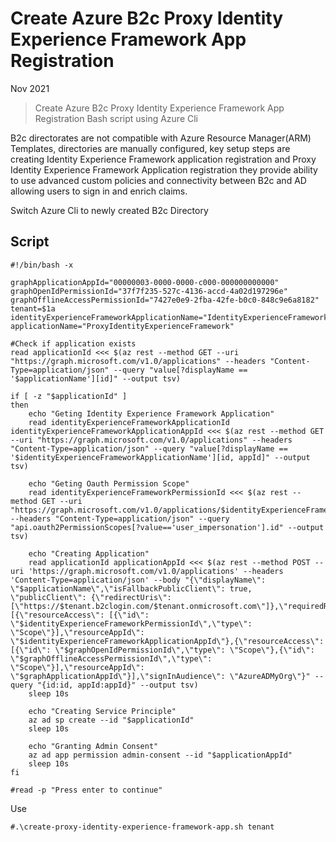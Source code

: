 # Create Azure B2c Proxy Identity Experience Framework App Registration

Nov 2021

> Create Azure B2c Proxy Identity Experience Framework App Registration Bash script using Azure Cli

B2c directorates are not compatible with Azure Resource Manager(ARM) Templates, directories are manually configured, key setup steps are creating Identity Experience Framework application registration and Proxy Identity Experience Framework Application registration they provide ability to use advanced custom policies and connectivity between B2c and AD allowing users to sign in and enrich claims. 

Switch Azure Cli to newly created B2c Directory 

## Script

```
#!/bin/bash -x

graphApplicationAppId="00000003-0000-0000-c000-000000000000"
graphOpenIdPermissionId="37f7f235-527c-4136-accd-4a02d197296e"
graphOfflineAccessPermissionId="7427e0e9-2fba-42fe-b0c0-848c9e6a8182"
tenant=$1a
identityExperienceFrameworkApplicationName="IdentityExperienceFramework"
applicationName="ProxyIdentityExperienceFramework"

#Check if application exists 
read applicationId <<< $(az rest --method GET --uri "https://graph.microsoft.com/v1.0/applications" --headers "Content-Type=application/json" --query "value[?displayName == '$applicationName'][id]" --output tsv)

if [ -z "$applicationId" ]
then
	echo "Geting Identity Experience Framework Application"
	read identityExperienceFrameworkApplicationId identityExperienceFrameworkApplicationAppId <<< $(az rest --method GET --uri "https://graph.microsoft.com/v1.0/applications" --headers "Content-Type=application/json" --query "value[?displayName == '$identityExperienceFrameworkApplicationName'][id, appId]" --output tsv)

	echo "Geting Oauth Permission Scope"
	read identityExperienceFrameworkPermissionId <<< $(az rest --method GET --uri "https://graph.microsoft.com/v1.0/applications/$identityExperienceFrameworkApplicationId" --headers "Content-Type=application/json" --query "api.oauth2PermissionScopes[?value=='user_impersonation'].id" --output tsv)

	echo "Creating Application"
	read applicationId applicationAppId <<< $(az rest --method POST --uri 'https://graph.microsoft.com/v1.0/applications' --headers 'Content-Type=application/json' --body "{\"displayName\": \"$applicationName\",\"isFallbackPublicClient\": true, \"publicClient\": {\"redirectUris\": [\"https://$tenant.b2clogin.com/$tenant.onmicrosoft.com\"]},\"requiredResourceAccess\": [{\"resourceAccess\": [{\"id\": \"$identityExperienceFrameworkPermissionId\",\"type\": \"Scope\"}],\"resourceAppId\": \"$identityExperienceFrameworkApplicationAppId\"},{\"resourceAccess\": [{\"id\": \"$graphOpenIdPermissionId\",\"type\": \"Scope\"},{\"id\": \"$graphOfflineAccessPermissionId\",\"type\": \"Scope\"}],\"resourceAppId\": \"$graphApplicationAppId\"}],\"signInAudience\": \"AzureADMyOrg\"}" --query "{id:id, appId:appId}" --output tsv) 
	sleep 10s

	echo "Creating Service Principle"
	az ad sp create --id "$applicationId"
	sleep 10s

	echo "Granting Admin Consent"
	az ad app permission admin-consent --id "$applicationAppId"
	sleep 10s
fi

#read -p "Press enter to continue"
```

Use

```
#.\create-proxy-identity-experience-framework-app.sh tenant
```